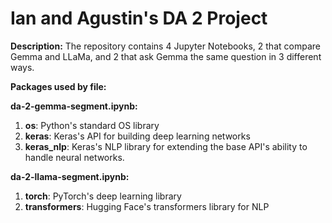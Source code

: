 # Ian and Agustin's DA 2 Project

**Description:**
The repository contains 4 Jupyter Notebooks, 2 that compare Gemma and LLaMa, and 2 that ask Gemma the same question in 3 different ways.

**Packages used by file:**

**da-2-gemma-segment.ipynb:**
1.  **os**: Python's standard OS library
2.  **keras**: Keras's API for building deep learning networks
3.  **keras_nlp**: Keras's NLP library for extending the base API's ability to handle neural networks.

**da-2-llama-segment.ipynb:**
1.  **torch**: PyTorch's deep learning library
2.  **transformers**: Hugging Face's transformers library for NLP
